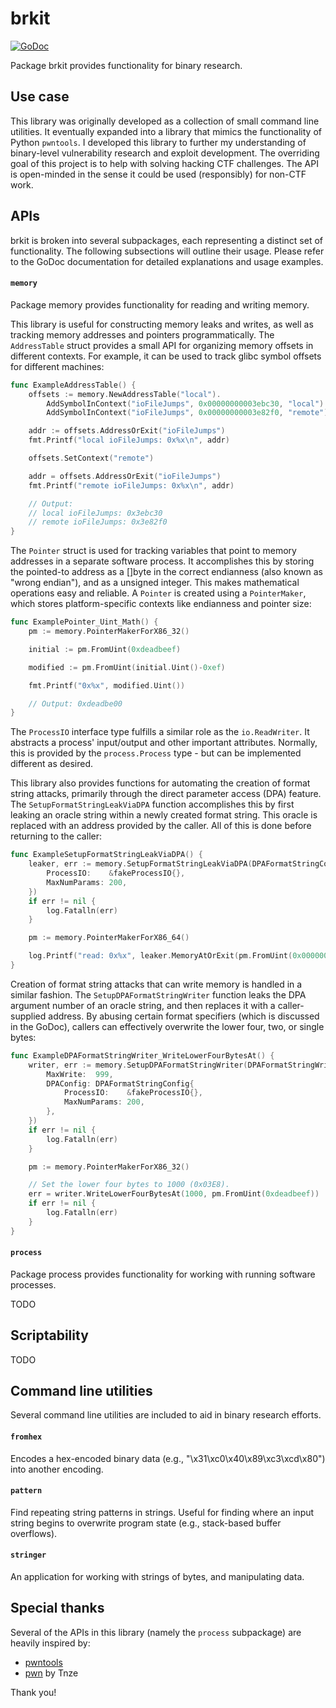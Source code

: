 # brkit

[![GoDoc][godoc-badge]][godoc]

[godoc-badge]: https://pkg.go.dev/gitlab.com/stephen-fox/brkit?status.svg
[godoc]: https://pkg.go.dev/gitlab.com/stephen-fox/brkit

Package brkit provides functionality for binary research.

## Use case
This library was originally developed as a collection of small command line
utilities. It eventually expanded into a library that mimics the functionality
of Python `pwntools`. I developed this library to further my understanding of
binary-level vulnerability research and exploit development. The overriding
goal of this project is to help with solving hacking CTF challenges. The API is
open-minded in the sense it could be used (responsibly) for non-CTF work.

## APIs
brkit is broken into several subpackages, each representing a distinct set
of functionality. The following subsections will outline their usage.
Please refer to the GoDoc documentation for detailed explanations
and usage examples.

#### `memory`
Package memory provides functionality for reading and writing memory.

This library is useful for constructing memory leaks and writes, as well as
tracking memory addresses and pointers programmatically. The `AddressTable`
struct provides a small API for organizing memory offsets in different contexts.
For example, it can be used to track glibc symbol offsets for
different machines:

```go
func ExampleAddressTable() {
	offsets := memory.NewAddressTable("local").
		AddSymbolInContext("ioFileJumps", 0x00000000003ebc30, "local").
		AddSymbolInContext("ioFileJumps", 0x00000000003e82f0, "remote")

	addr := offsets.AddressOrExit("ioFileJumps")
	fmt.Printf("local ioFileJumps: 0x%x\n", addr)

	offsets.SetContext("remote")

	addr = offsets.AddressOrExit("ioFileJumps")
	fmt.Printf("remote ioFileJumps: 0x%x\n", addr)

	// Output:
	// local ioFileJumps: 0x3ebc30
	// remote ioFileJumps: 0x3e82f0
}
```

The `Pointer` struct is used for tracking variables that point to memory
addresses in a separate software process. It accomplishes this by storing
the pointed-to address as a []byte in the correct endianness (also known as
"wrong endian"), and as a unsigned integer. This makes mathematical operations
easy and reliable. A `Pointer` is created using a `PointerMaker`, which stores
platform-specific contexts like endianness and pointer size:

```go
func ExamplePointer_Uint_Math() {
	pm := memory.PointerMakerForX86_32()

	initial := pm.FromUint(0xdeadbeef)

	modified := pm.FromUint(initial.Uint()-0xef)

	fmt.Printf("0x%x", modified.Uint())

	// Output: 0xdeadbe00
}
```

The `ProcessIO` interface type fulfills a similar role as the `io.ReadWriter`.
It abstracts a process' input/output and other important attributes. Normally,
this is provided by the `process.Process` type - but can be implemented
different as desired.

This library also provides functions for automating the creation of format
string attacks, primarily through the direct parameter access (DPA) feature.
The `SetupFormatStringLeakViaDPA` function accomplishes this by first leaking
an oracle string within a newly created format string. This oracle is replaced
with an address provided by the caller. All of this is done before returning
to the caller:

```go
func ExampleSetupFormatStringLeakViaDPA() {
	leaker, err := memory.SetupFormatStringLeakViaDPA(DPAFormatStringConfig{
		ProcessIO:    &fakeProcessIO{},
		MaxNumParams: 200,
	})
	if err != nil {
		log.Fatalln(err)
	}

	pm := memory.PointerMakerForX86_64()

	log.Printf("read: 0x%x", leaker.MemoryAtOrExit(pm.FromUint(0x00000000deadbeef)))
}
```

Creation of format string attacks that can write memory is handled in a similar
fashion. The `SetupDPAFormatStringWriter` function leaks the DPA argument
number of an oracle string, and then replaces it with a caller-supplied address.
By abusing certain format specifiers (which is discussed in the GoDoc), callers
can effectively overwrite the lower four, two, or single bytes:

```go
func ExampleDPAFormatStringWriter_WriteLowerFourBytesAt() {
	writer, err := memory.SetupDPAFormatStringWriter(DPAFormatStringWriterConfig{
		MaxWrite:  999,
		DPAConfig: DPAFormatStringConfig{
			ProcessIO:    &fakeProcessIO{},
			MaxNumParams: 200,
		},
	})
	if err != nil {
		log.Fatalln(err)
	}

	pm := memory.PointerMakerForX86_32()

	// Set the lower four bytes to 1000 (0x03E8).
	err = writer.WriteLowerFourBytesAt(1000, pm.FromUint(0xdeadbeef))
	if err != nil {
		log.Fatalln(err)
	}
}
```

#### `process`
Package process provides functionality for working with running
software processes.

TODO

## Scriptability
TODO

## Command line utilities
Several command line utilities are included to aid in binary research efforts.

#### `fromhex`
Encodes a hex-encoded binary data (e.g., "\x31\xc0\x40\x89\xc3\xcd\x80") into
another encoding.

#### `pattern`
Find repeating string patterns in strings. Useful for finding where an input
string begins to overwrite program state (e.g., stack-based buffer overflows).

#### `stringer`
An application for working with strings of bytes, and manipulating data.

## Special thanks
Several of the APIs in this library (namely the `process` subpackage) are
heavily inspired by:

- [pwntools](https://github.com/Gallopsled/pwntools)
- [pwn](https://github.com/Tnze/pwn) by Tnze

Thank you!
